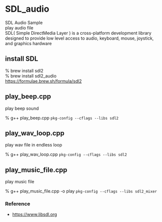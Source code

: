SDL_audio
===============

SDL Audio Sample <br/>
play audio file <br/>
SDL( Simple DirectMedia Layer ) is a cross-platform development library <br/>
designed to provide low level access to audio, keyboard, mouse, joystick, and graphics hardware <br/>


## install SDL
% brew install sdl2 <br/>
% brew install sdl2_audio <br/>
https://formulae.brew.sh/formula/sdl2 <br/>

## play_beep.cpp
play beep sound <br/>

% g++ play_beep.cpp `pkg-config --cflags --libs sdl2` <br/>

## play_wav_loop.cpp
play wav file  in endless loop

% g++ play_wav_loop.cpp `pkg-config --cflags --libs sdl2` <br/>

## play_music_file.cpp
play music file <br/>

% g++ play_music_file.cpp -o play  `pkg-config --cflags --libs sdl2_mixer` <br/>


### Reference <br/>
- https://www.libsdl.org

